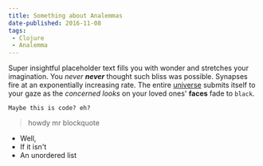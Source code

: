 ```yaml
---
title: Something about Analemmas
date-published: 2016-11-08
tags:
 - Clojure
 - Analemma
---
```

Super insightful placeholder text fills you with wonder and stretches your imagination.
You _never_ ___never___ thought such bliss was possible. Synapses fire at an exponentially increasing rate.
The entire [universe](http://google.com?q=universe) submits itself to your gaze as the _concerned looks_ on your loved ones'
__faces__ fade to `black`.

```
Maybe this is code? eh?
```

> howdy mr blockquote

- Well,
- If it isn't
- An unordered list
